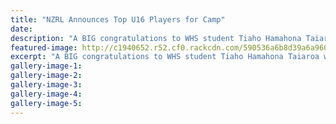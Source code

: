 ```yaml
---
title: "NZRL Announces Top U16 Players for Camp"
date: 
description: "A BIG congratulations to WHS student Tiaho Hamahona Taiaroa who has made the NZ Rugby League U16 squad to attend a National High Performance Camp!"
featured-image: http://c1940652.r52.cf0.rackcdn.com/590536a6b8d39a6a960003e6/Tiaho-Hamahona-Taiaroa-who-has-made-the-NZ-Rugby-League-U16-squad.png
excerpt: "A BIG congratulations to WHS student Tiaho Hamahona Taiaroa who has made the NZ Rugby League U16 squad to attend a National High Performance Camp!"
gallery-image-1: 
gallery-image-2: 
gallery-image-3: 
gallery-image-4: 
gallery-image-5: 
---
```

